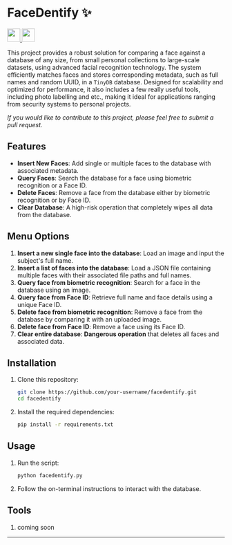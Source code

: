 
# FaceDentify ✨

<a href="https://forthebadge.com">
  <img src="https://forthebadge.com/images/badges/made-with-python.svg" height="30">
</a>
<a href="https://forthebadge.com">
  <img src="https://forthebadge.com/images/featured/featured-built-with-love.svg" height="30">
</a>


This project provides a robust solution for comparing a face against a database of any size, from small personal collections to large-scale datasets, using advanced facial recognition technology. The system efficiently matches faces and stores corresponding metadata, such as full names and random UUID, in a `TinyDB` database. Designed for scalability and optimized for performance, it also includes a few really useful tools, including photo labelling and etc., making it ideal for applications ranging from security systems to personal projects.

*If you would like to contribute to this project, please feel free to submit a pull request.*

## Features

- **Insert New Faces**: Add single or multiple faces to the database with associated metadata.
- **Query Faces**: Search the database for a face using biometric recognition or a Face ID.
- **Delete Faces**: Remove a face from the database either by biometric recognition or by Face ID.
- **Clear Database**: A high-risk operation that completely wipes all data from the database.

## Menu Options

1. **Insert a new single face into the database**: Load an image and input the subject's full name.
2. **Insert a list of faces into the database**: Load a JSON file containing multiple faces with their associated file paths and full names.
3. **Query face from biometric recognition**: Search for a face in the database using an image.
4. **Query face from Face ID**: Retrieve full name and face details using a unique Face ID.
5. **Delete face from biometric recognition**: Remove a face from the database by comparing it with an uploaded image.
6. **Delete face from Face ID**: Remove a face using its Face ID.
7. **Clear entire database**: **Dangerous operation** that deletes all faces and associated data.

## Installation

1. Clone this repository:
   ```bash
   git clone https://github.com/your-username/facedentify.git
   cd facedentify
   ```
2. Install the required dependencies:
   ```bash
   pip install -r requirements.txt
   ```

## Usage

1. Run the script:
   ```bash
   python facedentify.py
   ```
2. Follow the on-terminal instructions to interact with the database.

## Tools

1. coming soon

---